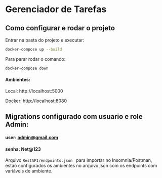 # Gerenciador de Tarefas

## Como configurar e rodar o projeto

Entrar na pasta do projeto e executar: 
```bash
docker-compose up --build
```

Para parar rodar o comando: 
```bash
docker-compose down
```

#### Ambientes:
Local: http://localhost:5000

Docker: http://localhost:8080

## Migrations configurado com usuario e role Admin:

#### user: admin@gmail.com

#### senha: Net@123

Arquivo ```RestAPI/endpoints.json ``` para importar no Insomnia/Postman,
 estão configurados os ambientes no arquivo json com os endpoints com variáveis de ambiente.



